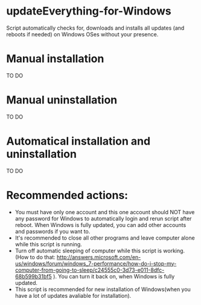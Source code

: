 # updateEverything-for-Windows
Script automatically checks for, downloads and installs all updates (and reboots if needed) on Windows OSes without your presence.
# Manual installation
TO DO
# Manual uninstallation
TO DO
# Automatical installation and uninstallation
TO DO
# Recommended actions:
- You must have only one account and this one account should NOT have any password for Windows to automatically login and rerun script after reboot. When Windows is fully updated, you can add other accounts and passwords if you want to.
- It's recommended to close all other programs and leave computer alone while this script is running.
- Turn off automatic sleeping of computer while this script is working. (How to do that: http://answers.microsoft.com/en-us/windows/forum/windows_7-performance/how-do-i-stop-my-computer-from-going-to-sleep/c24555c0-3d73-e011-8dfc-68b599b31bf5 ). You can turn it back on, when Windows is fully updated.
- This script is recommended for new installation of Windows(when you have a lot of updates avaliable for installation).
